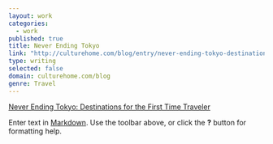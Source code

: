 ```yaml
---
layout: work
categories: 
  - work
published: true
title: Never Ending Tokyo
link: "http://culturehome.com/blog/entry/never-ending-tokyo-destinations-for-the-first-time-traveler/"
type: writing
selected: false
domain: culturehome.com/blog
genre: Travel
---
```


[Never Ending Tokyo: Destinations for the First Time Traveler](http://culturehome.com/blog/entry/never-ending-tokyo-destinations-for-the-first-time-traveler/)

Enter text in [Markdown](http://daringfireball.net/projects/markdown/). Use the toolbar above, or click the **?** button for formatting help.